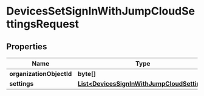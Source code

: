 

# DevicesSetSignInWithJumpCloudSettingsRequest


## Properties

| Name | Type | Description | Notes |
|------------ | ------------- | ------------- | -------------|
|**organizationObjectId** | **byte[]** |  |  [optional] |
|**settings** | [**List&lt;DevicesSignInWithJumpCloudSetting&gt;**](DevicesSignInWithJumpCloudSetting.md) |  |  [optional] |



